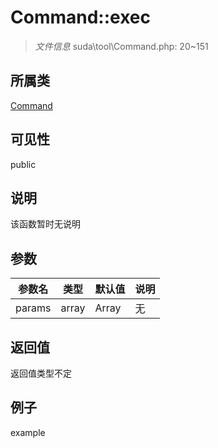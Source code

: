 # Command::exec



> *文件信息* suda\tool\Command.php: 20~151

## 所属类 

[Command](../Command.md)

## 可见性

 public 

## 说明

该函数暂时无说明


## 参数


| 参数名 | 类型 | 默认值 | 说明 |
|--------|-----|-------|-------|
| params |  array | Array | 无 |



## 返回值

返回值类型不定


## 例子

example
